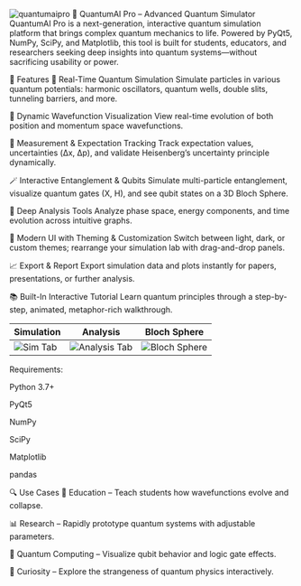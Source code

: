 ![quantumaipro](https://github.com/user-attachments/assets/9c31dd10-2c1d-448a-bbd4-3e15c649fcaf)
🌌 QuantumAI Pro – Advanced Quantum Simulator
QuantumAI Pro is a next-generation, interactive quantum simulation platform that brings complex quantum mechanics to life. Powered by PyQt5, NumPy, SciPy, and Matplotlib, this tool is built for students, educators, and researchers seeking deep insights into quantum systems—without sacrificing usability or power.

🚀 Features
🧠 Real-Time Quantum Simulation
Simulate particles in various quantum potentials: harmonic oscillators, quantum wells, double slits, tunneling barriers, and more.

🌊 Dynamic Wavefunction Visualization
View real-time evolution of both position and momentum space wavefunctions.

🎯 Measurement & Expectation Tracking
Track expectation values, uncertainties (Δx, Δp), and validate Heisenberg’s uncertainty principle dynamically.

🪄 Interactive Entanglement & Qubits
Simulate multi-particle entanglement, visualize quantum gates (X, H), and see qubit states on a 3D Bloch Sphere.

🔬 Deep Analysis Tools
Analyze phase space, energy components, and time evolution across intuitive graphs.

🎨 Modern UI with Theming & Customization
Switch between light, dark, or custom themes; rearrange your simulation lab with drag-and-drop panels.

📈 Export & Report
Export simulation data and plots instantly for papers, presentations, or further analysis.

📚 Built-In Interactive Tutorial
Learn quantum principles through a step-by-step, animated, metaphor-rich walkthrough.

| Simulation | Analysis | Bloch Sphere |
|-----------|----------|---------------|
| ![Sim Tab](https://via.placeholder.com/300x200) | ![Analysis Tab](https://via.placeholder.com/300x200) | ![Bloch Sphere](https://via.placeholder.com/300x200) |

Requirements:

Python 3.7+

PyQt5

NumPy

SciPy

Matplotlib

pandas

🔍 Use Cases
🧪 Education – Teach students how wavefunctions evolve and collapse.

📊 Research – Rapidly prototype quantum systems with adjustable parameters.

🧬 Quantum Computing – Visualize qubit behavior and logic gate effects.

🧘 Curiosity – Explore the strangeness of quantum physics interactively.

